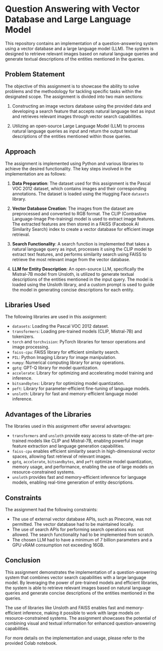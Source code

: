 # Question Answering with Vector Database and Large Language Model

This repository contains an implementation of a question-answering system using a vector database and a large language model (LLM). The system is designed to retrieve relevant images based on natural language queries and generate textual descriptions of the entities mentioned in the queries.

## Problem Statement

The objective of this assignment is to showcase the ability to solve problems and the methodology for tackling specific tasks within the designated scope. The assignment is divided into two main sections:

1. Constructing an image vectors database using the provided data and developing a search feature that accepts natural language text as input and retrieves relevant images through vector search capabilities.

2. Utilizing an open-source Large Language Model (LLM) to process natural language queries as input and return the output textual descriptions of the entities mentioned within those queries.

## Approach

The assignment is implemented using Python and various libraries to achieve the desired functionality. The key steps involved in the implementation are as follows:

1. **Data Preparation**: The dataset used for this assignment is the Pascal VOC 2012 dataset, which contains images and their corresponding annotations. The dataset is loaded using the Hugging Face `datasets` library.

2. **Vector Database Creation**: The images from the dataset are preprocessed and converted to RGB format. The CLIP (Contrastive Language-Image Pre-training) model is used to extract image features. The extracted features are then stored in a FAISS (Facebook AI Similarity Search) index to create a vector database for efficient image retrieval.

3. **Search Functionality**: A search function is implemented that takes a natural language query as input, processes it using the CLIP model to extract text features, and performs similarity search using FAISS to retrieve the most relevant image from the vector database.

4. **LLM for Entity Description**: An open-source LLM, specifically the Mistral-7B model from Unsloth, is utilized to generate textual descriptions of the entities mentioned in the input query. The model is loaded using the Unsloth library, and a custom prompt is used to guide the model in generating concise descriptions for each entity.

## Libraries Used

The following libraries are used in this assignment:

- `datasets`: Loading the Pascal VOC 2012 dataset.
- `transformers`: Loading pre-trained models (CLIP, Mistral-7B) and tokenizers.
- `torch` and `torchvision`: PyTorch libraries for tensor operations and image processing.
- `faiss-cpu`: FAISS library for efficient similarity search.
- `PIL`: Python Imaging Library for image manipulation.
- `numpy`: Numerical computing library for array operations.
- `gptq`: GPT-Q library for model quantization.
- `accelerate`: Library for optimizing and accelerating model training and inference.
- `bitsandbytes`: Library for optimizing model quantization.
- `peft`: Library for parameter-efficient fine-tuning of language models.
- `unsloth`: Library for fast and memory-efficient language model inference.

## Advantages of the Libraries

The libraries used in this assignment offer several advantages:

- `transformers` and `unsloth` provide easy access to state-of-the-art pre-trained models like CLIP and Mistral-7B, enabling powerful image feature extraction and language generation capabilities.
- `faiss-cpu` enables efficient similarity search in high-dimensional vector spaces, allowing fast retrieval of relevant images.
- `gptq`, `accelerate`, `bitsandbytes`, and `peft` optimize model quantization, memory usage, and performance, enabling the use of large models on resource-constrained systems.
- `unsloth` provides fast and memory-efficient inference for language models, enabling real-time generation of entity descriptions.

## Constraints

The assignment had the following constraints:

- The use of external vector database APIs, such as Pinecone, was not permitted. The vector database had to be maintained locally.
- The use of search APIs for performing search operations was not allowed. The search functionality had to be implemented from scratch.
- The chosen LLM had to have a minimum of 7 billion parameters and a GPU vRAM consumption not exceeding 16GB.

## Conclusion

This assignment demonstrates the implementation of a question-answering system that combines vector search capabilities with a large language model. By leveraging the power of pre-trained models and efficient libraries, the system is able to retrieve relevant images based on natural language queries and generate concise descriptions of the entities mentioned in the queries.

The use of libraries like Unsloth and FAISS enables fast and memory-efficient inference, making it possible to work with large models on resource-constrained systems. The assignment showcases the potential of combining visual and textual information for enhanced question-answering capabilities.

For more details on the implementation and usage, please refer to the provided Colab notebook.